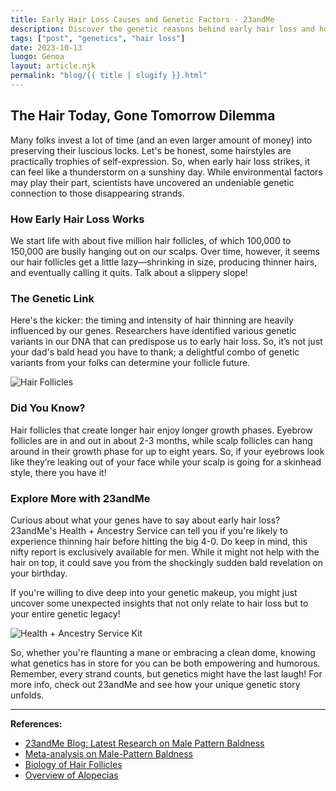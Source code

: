```yaml
---
title: Early Hair Loss Causes and Genetic Factors - 23andMe
description: Discover the genetic reasons behind early hair loss and how you can explore your own genetic potential with 23andMe.
tags: ["post", "genetics", "hair loss"]
date: 2023-10-13
luogo: Genoa
layout: article.njk
permalink: "blog/{{ title | slugify }}.html"
---
```


## The Hair Today, Gone Tomorrow Dilemma

Many folks invest a lot of time (and an even larger amount of money) into preserving their luscious locks. Let's be honest, some hairstyles are practically trophies of self-expression. So, when early hair loss strikes, it can feel like a thunderstorm on a sunshiny day. While environmental factors may play their part, scientists have uncovered an undeniable genetic connection to those disappearing strands. 

### How Early Hair Loss Works

We start life with about five million hair follicles, of which 100,000 to 150,000 are busily hanging out on our scalps. Over time, however, it seems our hair follicles get a little lazy—shrinking in size, producing thinner hairs, and eventually calling it quits. Talk about a slippery slope!

### The Genetic Link

Here's the kicker: the timing and intensity of hair thinning are heavily influenced by our genes. Researchers have identified various genetic variants in our DNA that can predispose us to early hair loss. So, it’s not just your dad's bald head you have to thank; a delightful combo of genetic variants from your folks can determine your follicle future.

![Hair Follicles](https://pub-prd-seohub-us-west-2.s3.us-west-2.amazonaws.com/wp-content/uploads/sites/2/2021/07/content_image.0ee7529fc209.png)

### Did You Know?

Hair follicles that create longer hair enjoy longer growth phases. Eyebrow follicles are in and out in about 2-3 months, while scalp follicles can hang around in their growth phase for up to eight years. So, if your eyebrows look like they’re leaking out of your face while your scalp is going for a skinhead style, there you have it!

### Explore More with 23andMe

Curious about what your genes have to say about early hair loss? 23andMe's Health + Ancestry Service can tell you if you're likely to experience thinning hair before hitting the big 4-0. Do keep in mind, this nifty report is exclusively available for men. While it might not help with the hair on top, it could save you from the shockingly sudden bald revelation on your birthday.

If you're willing to dive deep into your genetic makeup, you might just uncover some unexpected insights that not only relate to hair loss but to your entire genetic legacy!

![Health + Ancestry Service Kit](https://pub-prd-seohub-us-west-2.s3.us-west-2.amazonaws.com/wp-content/uploads/sites/2/2022/03/HA-Kit-Image-1.png)

So, whether you're flaunting a mane or embracing a clean dome, knowing what genetics has in store for you can be both empowering and humorous. Remember, every strand counts, but genetics might have the last laugh! For more info, check out 23andMe and see how your unique genetic story unfolds.

--- 

**References:**

- [23andMe Blog: Latest Research on Male Pattern Baldness](https://blog.23andme.com/health-traits/23andmes-latest-publication-shines-light-on-male-pattern-baldness-and-unexpected-associations-with-disease/)
- [Meta-analysis on Male-Pattern Baldness](https://www.ncbi.nlm.nih.gov/pubmed/28272467)
- [Biology of Hair Follicles](https://www.ncbi.nlm.nih.gov/pubmed/10441606)
- [Overview of Alopecias](https://www.ncbi.nlm.nih.gov/pubmed/24591533)
